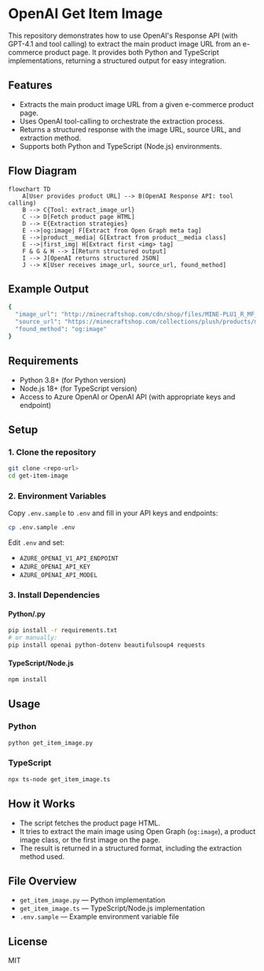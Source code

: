 # OpenAI Get Item Image

This repository demonstrates how to use OpenAI's Response API (with GPT-4.1 and tool calling) to extract the main product image URL from an e-commerce product page. It provides both Python and TypeScript implementations, returning a structured output for easy integration.

## Features

- Extracts the main product image URL from a given e-commerce product page.
- Uses OpenAI tool-calling to orchestrate the extraction process.
- Returns a structured response with the image URL, source URL, and extraction method.
- Supports both Python and TypeScript (Node.js) environments.

## Flow Diagram

```mermaid
flowchart TD
    A[User provides product URL] --> B(OpenAI Response API: tool calling)
    B --> C{Tool: extract_image_url}
    C --> D[Fetch product page HTML]
    D --> E{Extraction strategies}
    E -->|og:image| F[Extract from Open Graph meta tag]
    E -->|product__media| G[Extract from product__media class]
    E -->|first_img| H[Extract first <img> tag]
    F & G & H --> I[Return structured output]
    I --> J[OpenAI returns structured JSON]
    J --> K[User receives image_url, source_url, found_method]
```

## Example Output

``` sh
{
  "image_url": "http://minecraftshop.com/cdn/shop/files/MINE-PLU1_R_MF_1200x1200.jpg?v=1729532536",
  "source_url": "https://minecraftshop.com/collections/plush/products/minecraft-goat-8-plush",
  "found_method": "og:image"
}
```

## Requirements

- Python 3.8+ (for Python version)
- Node.js 18+ (for TypeScript version)
- Access to Azure OpenAI or OpenAI API (with appropriate keys and endpoint)

## Setup

### 1. Clone the repository

```sh
git clone <repo-url>
cd get-item-image
```

### 2. Environment Variables

Copy `.env.sample` to `.env` and fill in your API keys and endpoints:

```sh
cp .env.sample .env
```

Edit `.env` and set:

- `AZURE_OPENAI_V1_API_ENDPOINT`
- `AZURE_OPENAI_API_KEY`
- `AZURE_OPENAI_API_MODEL`

### 3. Install Dependencies

#### Python/.py

```sh
pip install -r requirements.txt
# or manually:
pip install openai python-dotenv beautifulsoup4 requests
```

#### TypeScript/Node.js

```sh
npm install
```

## Usage

### Python

```sh
python get_item_image.py
```

### TypeScript

```sh
npx ts-node get_item_image.ts
```

## How it Works

- The script fetches the product page HTML.
- It tries to extract the main image using Open Graph (`og:image`), a product image class, or the first image on the page.
- The result is returned in a structured format, including the extraction method used.

## File Overview

- `get_item_image.py` — Python implementation
- `get_item_image.ts` — TypeScript/Node.js implementation
- `.env.sample` — Example environment variable file

## License

MIT
